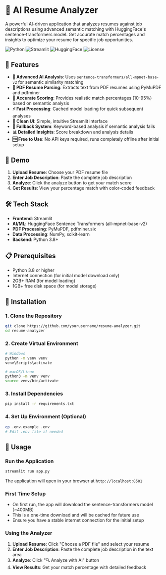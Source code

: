 # 📄 AI Resume Analyzer

A powerful AI-driven application that analyzes resumes against job descriptions using advanced semantic matching with HuggingFace's sentence-transformers model. Get accurate match percentages and insights to optimize your resume for specific job opportunities.

![Python](https://img.shields.io/badge/Python-3.8+-blue.svg)
![Streamlit](https://img.shields.io/badge/Streamlit-1.28+-red.svg)
![HuggingFace](https://img.shields.io/badge/🤗-HuggingFace-yellow.svg)
![License](https://img.shields.io/badge/License-MIT-green.svg)

## 🌟 Features

- **🤖 Advanced AI Analysis**: Uses `sentence-transformers/all-mpnet-base-v2` for semantic similarity matching
- **📄 PDF Resume Parsing**: Extracts text from PDF resumes using PyMuPDF and pdfminer
- **🎯 Accurate Scoring**: Provides realistic match percentages (10-95%) based on semantic analysis
- **⚡ Fast Processing**: Cached model loading for quick subsequent analyses
- **🎨 Clean UI**: Simple, intuitive Streamlit interface
- **🔄 Fallback System**: Keyword-based analysis if semantic analysis fails
- **📊 Detailed Insights**: Score breakdown and analysis details
- **🆓 Free to Use**: No API keys required, runs completely offline after initial setup

## 🚀 Demo

1. **Upload Resume**: Choose your PDF resume file
2. **Enter Job Description**: Paste the complete job description
3. **Analyze**: Click the analyze button to get your match score
4. **Get Results**: View your percentage match with color-coded feedback

## 🛠️ Tech Stack

- **Frontend**: Streamlit
- **AI/ML**: HuggingFace Sentence Transformers (all-mpnet-base-v2)
- **PDF Processing**: PyMuPDF, pdfminer.six
- **Data Processing**: NumPy, scikit-learn
- **Backend**: Python 3.8+

## 📋 Prerequisites

- Python 3.8 or higher
- Internet connection (for initial model download only)
- 2GB+ RAM (for model loading)
- 1GB+ free disk space (for model storage)

## 🔧 Installation

### 1. Clone the Repository
```bash
git clone https://github.com/yourusername/resume-analyzer.git
cd resume-analyzer
```

### 2. Create Virtual Environment
```bash
# Windows
python -m venv venv
venv\Scripts\activate

# macOS/Linux
python3 -m venv venv
source venv/bin/activate
```

### 3. Install Dependencies
```bash
pip install -r requirements.txt
```

### 4. Set Up Environment (Optional)
```bash
cp .env.example .env
# Edit .env file if needed
```

## 🚀 Usage

### Run the Application
```bash
streamlit run app.py
```

The application will open in your browser at `http://localhost:8501`

### First Time Setup
- On first run, the app will download the sentence-transformers model (~400MB)
- This is a one-time download and will be cached for future use
- Ensure you have a stable internet connection for the initial setup

### Using the Analyzer
1. **Upload Resume**: Click "Choose a PDF file" and select your resume
2. **Enter Job Description**: Paste the complete job description in the text area
3. **Analyze**: Click "🔍 Analyze with AI" button
4. **View Results**: Get your match percentage with detailed feedback

